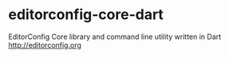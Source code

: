 editorconfig-core-dart
======================

EditorConfig Core library and command line utility written in Dart http://editorconfig.org
